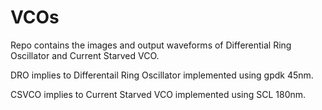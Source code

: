 # VCOs
Repo contains the images and output waveforms of Differential Ring Oscillator and Current Starved VCO.

DRO implies to Differentail Ring Oscillator implemented using gpdk 45nm.

CSVCO implies to Current Starved VCO implemented using SCL 180nm.
